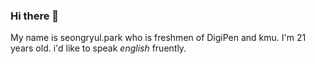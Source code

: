 ### Hi there 👋

My name is seongryul.park who is freshmen of DigiPen and kmu.
I'm 21 years old. 
i'd like to speak *english* fruently.

